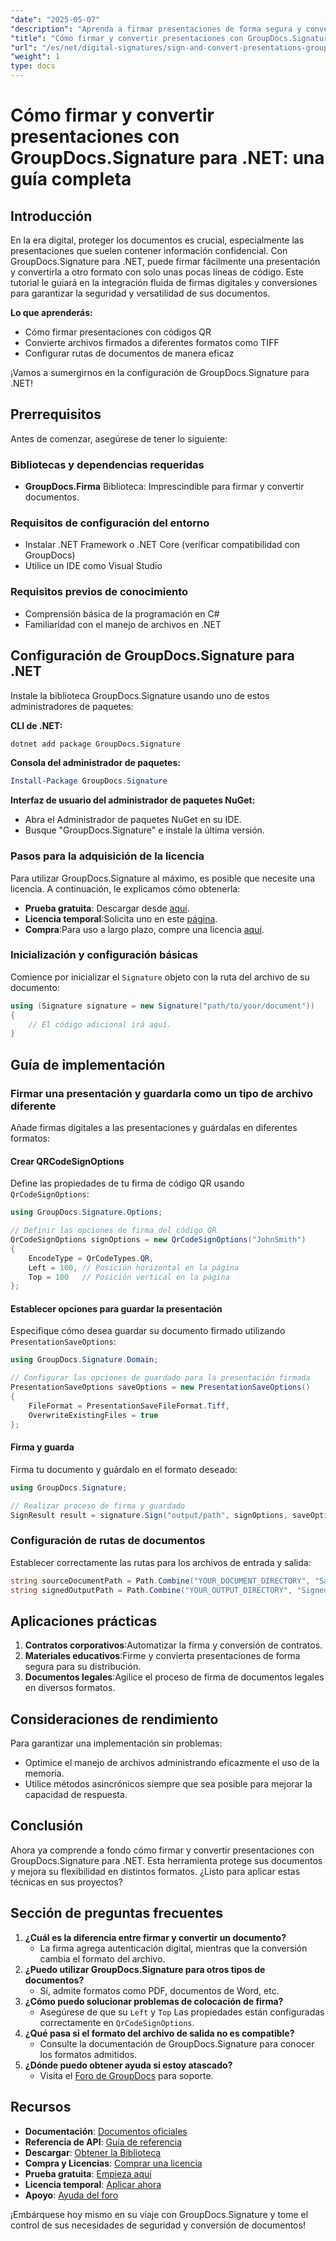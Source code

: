 ```yaml
---
"date": "2025-05-07"
"description": "Aprenda a firmar presentaciones de forma segura y convertirlas con GroupDocs.Signature para .NET. Esta guía abarca la firma de códigos QR, la conversión de archivos y la configuración de rutas de documentos."
"title": "Cómo firmar y convertir presentaciones con GroupDocs.Signature para .NET&#58; una guía completa"
"url": "/es/net/digital-signatures/sign-and-convert-presentations-groupdocs-signature-net/"
"weight": 1
type: docs
---
```

# Cómo firmar y convertir presentaciones con GroupDocs.Signature para .NET: una guía completa

## Introducción

En la era digital, proteger los documentos es crucial, especialmente las presentaciones que suelen contener información confidencial. Con GroupDocs.Signature para .NET, puede firmar fácilmente una presentación y convertirla a otro formato con solo unas pocas líneas de código. Este tutorial le guiará en la integración fluida de firmas digitales y conversiones para garantizar la seguridad y versatilidad de sus documentos.

**Lo que aprenderás:**
- Cómo firmar presentaciones con códigos QR
- Convierte archivos firmados a diferentes formatos como TIFF
- Configurar rutas de documentos de manera eficaz

¡Vamos a sumergirnos en la configuración de GroupDocs.Signature para .NET!

## Prerrequisitos

Antes de comenzar, asegúrese de tener lo siguiente:

### Bibliotecas y dependencias requeridas
- **GroupDocs.Firma** Biblioteca: Imprescindible para firmar y convertir documentos.
  
### Requisitos de configuración del entorno
- Instalar .NET Framework o .NET Core (verificar compatibilidad con GroupDocs)
- Utilice un IDE como Visual Studio

### Requisitos previos de conocimiento
- Comprensión básica de la programación en C#
- Familiaridad con el manejo de archivos en .NET

## Configuración de GroupDocs.Signature para .NET

Instale la biblioteca GroupDocs.Signature usando uno de estos administradores de paquetes:

**CLI de .NET:**
```bash
dotnet add package GroupDocs.Signature
```

**Consola del administrador de paquetes:**
```powershell
Install-Package GroupDocs.Signature
```

**Interfaz de usuario del administrador de paquetes NuGet:**
- Abra el Administrador de paquetes NuGet en su IDE.
- Busque "GroupDocs.Signature" e instale la última versión.

### Pasos para la adquisición de la licencia

Para utilizar GroupDocs.Signature al máximo, es posible que necesite una licencia. A continuación, le explicamos cómo obtenerla:
- **Prueba gratuita**: Descargar desde [aquí](https://releases.groupdocs.com/signature/net/).
- **Licencia temporal**:Solicita uno en este [página](https://purchase.groupdocs.com/temporary-license/).
- **Compra**:Para uso a largo plazo, compre una licencia [aquí](https://purchase.groupdocs.com/buy).

### Inicialización y configuración básicas

Comience por inicializar el `Signature` objeto con la ruta del archivo de su documento:

```csharp
using (Signature signature = new Signature("path/to/your/document"))
{
    // El código adicional irá aquí.
}
```

## Guía de implementación

### Firmar una presentación y guardarla como un tipo de archivo diferente

Añade firmas digitales a las presentaciones y guárdalas en diferentes formatos:

#### Crear QRCodeSignOptions
Define las propiedades de tu firma de código QR usando `QrCodeSignOptions`:

```csharp
using GroupDocs.Signature.Options;

// Definir las opciones de firma del código QR
QrCodeSignOptions signOptions = new QrCodeSignOptions("JohnSmith")
{
    EncodeType = QrCodeTypes.QR,
    Left = 100, // Posición horizontal en la página
    Top = 100   // Posición vertical en la página
};
```

#### Establecer opciones para guardar la presentación
Especifique cómo desea guardar su documento firmado utilizando `PresentationSaveOptions`:

```csharp
using GroupDocs.Signature.Domain;

// Configurar las opciones de guardado para la presentación firmada
PresentationSaveOptions saveOptions = new PresentationSaveOptions()
{
    FileFormat = PresentationSaveFileFormat.Tiff,
    OverwriteExistingFiles = true
};
```

#### Firma y guarda
Firma tu documento y guárdalo en el formato deseado:

```csharp
using GroupDocs.Signature;

// Realizar proceso de firma y guardado
SignResult result = signature.Sign("output/path", signOptions, saveOptions);
```

### Configuración de rutas de documentos
Establecer correctamente las rutas para los archivos de entrada y salida:

```csharp
string sourceDocumentPath = Path.Combine("YOUR_DOCUMENT_DIRECTORY", "Sample_Document.docx");
string signedOutputPath = Path.Combine("YOUR_OUTPUT_DIRECTORY", "SignedDocuments", "Signed_Document.pdf");
```

## Aplicaciones prácticas
1. **Contratos corporativos**:Automatizar la firma y conversión de contratos.
2. **Materiales educativos**:Firme y convierta presentaciones de forma segura para su distribución.
3. **Documentos legales**:Agilice el proceso de firma de documentos legales en diversos formatos.

## Consideraciones de rendimiento
Para garantizar una implementación sin problemas:
- Optimice el manejo de archivos administrando eficazmente el uso de la memoria.
- Utilice métodos asincrónicos siempre que sea posible para mejorar la capacidad de respuesta.

## Conclusión
Ahora ya comprende a fondo cómo firmar y convertir presentaciones con GroupDocs.Signature para .NET. Esta herramienta protege sus documentos y mejora su flexibilidad en distintos formatos. ¿Listo para aplicar estas técnicas en sus proyectos?

## Sección de preguntas frecuentes
1. **¿Cuál es la diferencia entre firmar y convertir un documento?**
   - La firma agrega autenticación digital, mientras que la conversión cambia el formato del archivo.
2. **¿Puedo utilizar GroupDocs.Signature para otros tipos de documentos?**
   - Sí, admite formatos como PDF, documentos de Word, etc.
3. **¿Cómo puedo solucionar problemas de colocación de firma?**
   - Asegúrese de que su `Left` y `Top` Las propiedades están configuradas correctamente en `QrCodeSignOptions`.
4. **¿Qué pasa si el formato del archivo de salida no es compatible?**
   - Consulte la documentación de GroupDocs.Signature para conocer los formatos admitidos.
5. **¿Dónde puedo obtener ayuda si estoy atascado?**
   - Visita el [Foro de GroupDocs](https://forum.groupdocs.com/c/signature/) para soporte.

## Recursos
- **Documentación**: [Documentos oficiales](https://docs.groupdocs.com/signature/net/)
- **Referencia de API**: [Guía de referencia](https://reference.groupdocs.com/signature/net/)
- **Descargar**: [Obtener la Biblioteca](https://releases.groupdocs.com/signature/net/)
- **Compra y Licencias**: [Comprar una licencia](https://purchase.groupdocs.com/buy)
- **Prueba gratuita**: [Empieza aquí](https://releases.groupdocs.com/signature/net/)
- **Licencia temporal**: [Aplicar ahora](https://purchase.groupdocs.com/temporary-license/)
- **Apoyo**: [Ayuda del foro](https://forum.groupdocs.com/c/signature/)

¡Embárquese hoy mismo en su viaje con GroupDocs.Signature y tome el control de sus necesidades de seguridad y conversión de documentos!